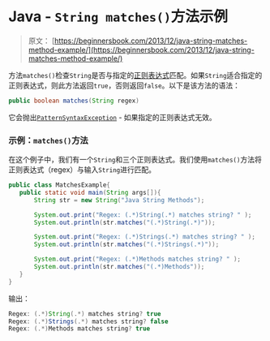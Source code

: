 # Java - `String matches()`方法示例

> 原文： [https://beginnersbook.com/2013/12/java-string-matches-method-example/](https://beginnersbook.com/2013/12/java-string-matches-method-example/)

方法`matches()`检查`String`是否与指定的[正则表达式](https://docs.oracle.com/javase/7/docs/api/java/util/regex/Pattern.html#sum)匹配。如果`String`适合指定的正则表达式，则此方法返回`true`，否则返回`false`。以下是该方法的语法：

```java
public boolean matches(String regex)
```

它会抛出[`PatternSyntaxException`](https://docs.oracle.com/javase/7/docs/api/java/util/regex/PatternSyntaxException.html) - 如果指定的正则表达式无效。

### 示例：`matches()`方法

在这个例子中，我们有一个`String`和三个正则表达式。我们使用`matches()`方法将正则表达式（regex）与输入`String`进行匹配。

```java
public class MatchesExample{
   public static void main(String args[]){
       String str = new String("Java String Methods");

       System.out.print("Regex: (.*)String(.*) matches string? " );
       System.out.println(str.matches("(.*)String(.*)"));

       System.out.print("Regex: (.*)Strings(.*) matches string? " );
       System.out.println(str.matches("(.*)Strings(.*)"));

       System.out.print("Regex: (.*)Methods matches string? " );
       System.out.println(str.matches("(.*)Methods"));
   }
}
```

输出：

```java
Regex: (.*)String(.*) matches string? true
Regex: (.*)Strings(.*) matches string? false
Regex: (.*)Methods matches string? true
```